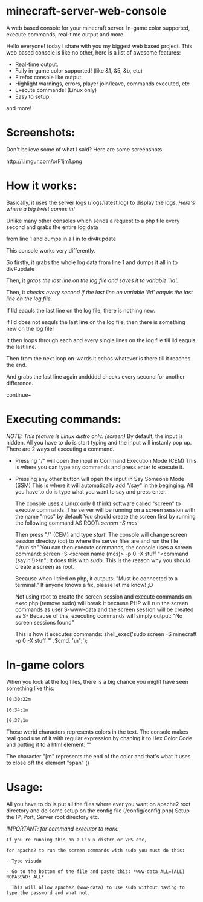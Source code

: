 # minecraft-server-web-console
A web based console for your minecraft server. In-game color supported, execute commands, real-time output and more.

Hello everyone! today I share with you my biggest web based project.
This web based console is like no other, here is a list of awesome features:
- Real-time output.
- Fully in-game color supported! (like &1, &5, &b, etc)
- Firefox console like output.
- Highlight warnings, errors, player join/leave, commands executed, etc
- Execute commands! (Linux only)
- Easy to setup.

and more!

# Screenshots:
Don't believe some of what I said? Here are some screenshots.

http://i.imgur.com/orF1jm1.png

# How it works:
Basically, it uses the server logs (/logs/latest.log) to display the logs.
*Here's where a big twist comes in!*

Unlike many other consoles which sends a request to a php file every second and grabs the entire log data

from line 1 and dumps in all in to div#update

This console works very differently.

So firstly, it grabs the whole log data from line 1 and dumps it all in to div#update

Then, it *grabs the last line on the log file and saves it to variable 'lld'.*

Then, it *checks every second if the last line on variable 'lld' eaquls the last line on the log file.*

If lld eaquls the last line on the log file, there is nothing new.

if lld does not eaquls the last line on the log file, then there is something new on the log file!

It then loops through each and every single lines on the log file till lld eaquls the last line.

Then from the next loop on-wards it echos whatever is there till it reaches the end.

And grabs the last line again anddddd checks every second for another difference.

continue~


# Executing commands:
*NOTE: This feature is Linux distro only. (screen)*
By default, the input is hidden. All you have to do is start typing and the input will instanly pop up.
There are 2 ways of executing a command.
- Pressing "/" will open the input in Command Execution Mode (CEM)
  This is where you can type any commands and press enter to execute it.

- Pressing any other button will open the input in Say Someone Mode (SSM)
  This is where it will automatically add "/say" in the beginging.
  All you have to do is type what you want to say and press enter.

    The console uses a Linux only (I think) software called "screen" to execute commands.
    The server will be running on a screen session with the name "mcs" by default
    You should create the screen first by running the following command AS ROOT: 
    *screen -S mcs*

    Then press "/" (CEM) and type *start*.
    The console will change screen session directoy (cd) to where the server files are and run the file "./run.sh"
    You can then execute commands, the console uses a screen command:
    screen -S <screen name (mcs)> -p 0 -X stuff "<command (say hi!)>\n";
    It does this with *sudo*. This is the reason why you should create a screen as root.
    
    Because when I tried on php, it outputs: "Must be connected to a terminal."
    If anyone knows a fix, please let me know! ;D

    Not using root to create the screen session and execute commands on exec.php (remove sudo)
    will break it because PHP will run the screen commands as user S-www-data 
    and the screen session will be created as S-<your username>
    Because of this, executing commands will simply output: "No screen sessions found"

    
    This is how it executes commands:
    shell_exec('sudo screen -S minecraft -p 0 -X stuff "' .$cmd. '\n";');


# In-game colors

When you look at the log files, there is a big chance you might have seen something like this:

    [0;30;22m
    
    [0;34;1m
    
    [0;37;1m
    
Those werid characters represents colors in the text.
The console makes real good use of it with regular expression
by chaning it to Hex Color Code and putting it to a html element: "<span>"

The character "[m" represents the end of the color and that's what it
uses to close off the element "span" (</span>)


# Usage:

All you have to do is put all the files where ever you want on apache2 root directory
and do some setup on the config file (/config/config.php)
Setup the IP, Port, Server root directory etc.


*IMPORTANT: for command executor to work:*

    If you're running this on a Linux distro or VPS etc,

    for apache2 to run the screen commands with sudo you must do this:

    - Type visudo

    - Go to the bottom of the file and paste this: *www-data ALL=(ALL) NOPASSWD: ALL*

      This will allow apache2 (www-data) to use sudo without having to type the password and what not.
